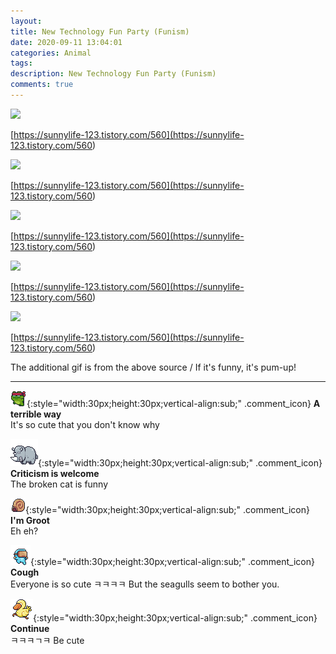 ```yaml
---
layout: 
title: New Technology Fun Party (Funism)
date: 2020-09-11 13:04:01
categories: Animal
tags: 
description: New Technology Fun Party (Funism)
comments: true
---
```


![](https://blog.kakaocdn.net/dn/dsNdrv/btqIdq2ZOTB/Nh4nLuj9ANLJRyJgexnLc1/img.gif)

[https://sunnylife-123.tistory.com/560](<https://sunnylife-123.tistory.com/560>)

![](https://blog.kakaocdn.net/dn/brHMrB/btqH3yuwpIY/ragvNk5rTtOrDpkZ4rVHP0/img.gif)

[https://sunnylife-123.tistory.com/560](<https://sunnylife-123.tistory.com/560>)

![](https://blog.kakaocdn.net/dn/7LMb4/btqH7bMghWI/rk1kgqFpqRr6V4oVPoKKJK/img.gif)

[https://sunnylife-123.tistory.com/560](<https://sunnylife-123.tistory.com/560>)

![](https://blog.kakaocdn.net/dn/N4a53/btqH4jYoFuG/2kaugtesvLvQkxkck9INo1/img.gif)

[https://sunnylife-123.tistory.com/560](<https://sunnylife-123.tistory.com/560>)

![](https://blog.kakaocdn.net/dn/caYmXv/btqH3xPRJDX/HzITEVC2c1sNZbuFPyqwk1/img.gif)

[https://sunnylife-123.tistory.com/560](<https://sunnylife-123.tistory.com/560>)

The additional gif is from the above source / If it's funny, it's pum-up!

* * *

![comment](/assets/character/frog.png){:style="width:30px;height:30px;vertical-align:sub;" .comment_icon} **A terrible way**  
It's so cute that you don't know why   
  
![comment](/assets/character/rino.png){:style="width:30px;height:30px;vertical-align:sub;" .comment_icon} **Criticism is welcome**  
The broken cat is funny   
  
![comment](/assets/character/snail.png){:style="width:30px;height:30px;vertical-align:sub;" .comment_icon} **I'm Groot**  
Eh eh?   
  
![comment](/assets/character/goggle.png){:style="width:30px;height:30px;vertical-align:sub;" .comment_icon} **Cough**  
Everyone is so cute ㅋㅋㅋㅋ But the seagulls seem to bother you.   
  
![comment](/assets/character/duck.png){:style="width:30px;height:30px;vertical-align:sub;" .comment_icon} **Continue**  
ㅋㅋㅋㄱㅋ Be cute   
  

